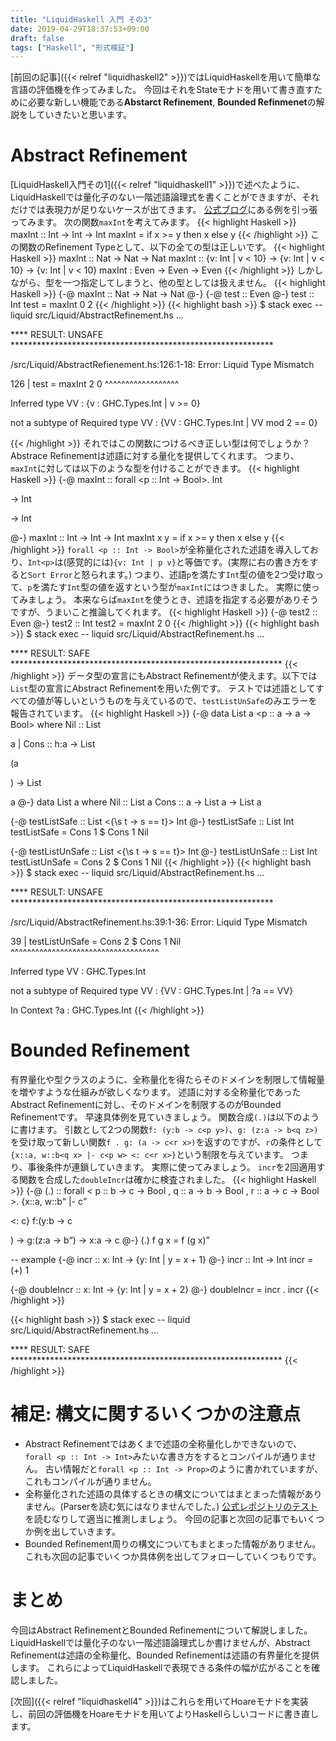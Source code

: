 ```yaml
---
title: "LiquidHaskell 入門 その3"
date: 2019-04-29T18:37:53+09:00
draft: false
tags: ["Haskell", "形式検証"]
---
```


[前回の記事]({{< relref "liquidhaskell2" >}})ではLiquidHaskellを用いて簡単な言語の評価機を作ってみました。
今回はそれをStateモナドを用いて書き直すために必要な新しい機能である**Abstarct Refinement**, **Bounded Refinmenet**の解説をしていきたいと思います。

<!--more-->

# Abstract Refinement
[LiquidHaskell入門その1]({{< relref "liquidhaskell1" >}})で述べたように、LiquidHaskellでは量化子のない一階述語論理式を書くことができますが、それだけでは表現力が足りないケースが出てきます。
[公式ブログ](https://ucsd-progsys.github.io/liquidhaskell-blog/2013/06/03/abstracting-over-refinements.lhs/)にある例を引っ張ってみます。
次の関数```maxInt```を考えてみます。
{{< highlight Haskell >}}
maxInt :: Int -> Int -> Int
maxInt = if x >= y then x else y
{{< /highlight >}}
この関数のRefinement Typeとして、以下の全ての型は正しいです。
{{< highlight Haskell >}}
maxInt :: Nat -> Nat -> Nat
maxInt :: {v: Int | v < 10} -> {v: Int | v < 10} -> {v: Int | v < 10}
maxInt : Even -> Even -> Even
{{< /highlight >}}
しかしながら、型を一つ指定してしまうと、他の型としては扱えません。
{{< highlight Haskell >}}
{-@ maxInt :: Nat -> Nat -> Nat @-}
{-@ test :: Even @-}
test :: Int
test = maxInt 0 2
{{< /highlight >}}
{{< highlight bash >}}
$ stack exec -- liquid src/Liquid/AbstractRefinement.hs
...

**** RESULT: UNSAFE ************************************************************

/src/Liquid/AbstractRefienement.hs:126:1-18: Error: Liquid Type Mismatch

 126 | test = maxInt 2 0
       ^^^^^^^^^^^^^^^^^^

   Inferred type
     VV : {v : GHC.Types.Int | v >= 0}

   not a subtype of Required type
     VV : {VV : GHC.Types.Int | VV mod 2 == 0}

{{< /highlight >}}
それではこの関数につけるべき正しい型は何でしょうか？
Abstrace Refinementは述語に対する量化を提供してくれます。
つまり、```maxInt```に対しては以下のような型を付けることができます。
{{< highlight Haskell >}}
{-@ maxInt :: forall <p :: Int -> Bool>. Int<p> -> Int<p> -> Int<p> @-}
maxInt :: Int -> Int -> Int
maxInt x y = if x >= y then x else y
{{< /highlight >}}
```forall <p :: Int -> Bool>```が全称量化された述語を導入しており、```Int<p>```は(感覚的には)```{v: Int | p v}```と等価です。(実際に右の書き方をすると```Sort Error```と怒られます。)
つまり、述語```p```を満たす```Int```型の値を2つ受け取って、```p```を満たす```Int```型の値を返すという型が```maxInt```にはつきました。
実際に使ってみましょう。
本来ならば```maxInt```を使うとき、述語を指定する必要がありそうですが、うまいこと推論してくれます。
{{< highlight Haskell >}}
{-@ test2 :: Even @-}
test2 :: Int
test2 = maxInt 2 0
{{< /highlight >}}
{{< highlight bash >}}
$ stack exec -- liquid src/Liquid/AbstractRefinement.hs
...

**** RESULT: SAFE **************************************************************
{{< /highlight >}}
データ型の宣言にもAbstract Refinementが使えます。以下では```List```型の宣言にAbstract Refinementを用いた例です。
テストでは述語としてすべての値が等しいというものを与えているので、```testListUnSafe```のみエラーを報告されています。
{{< highlight Haskell >}}
{-@ 
data List a <p :: a -> a -> Bool> where
    Nil :: List <p> a
  | Cons :: h:a -> List <p> (a<p h>) -> List <p> a
@-}
data List a where
  Nil :: List a
  Cons :: a -> List a -> List a

{-@ testListSafe :: List <{\s t -> s == t}> Int @-}
testListSafe :: List Int
testListSafe = Cons 1 $ Cons 1 Nil

{-@ testListUnSafe :: List <{\s t -> s == t}> Int @-}
testListUnSafe :: List Int
testListUnSafe = Cons 2 $ Cons 1 Nil
{{< /highlight >}}
{{< highlight bash >}}
$ stack exec -- liquid src/Liquid/AbstractRefinement.hs
...

**** RESULT: UNSAFE ************************************************************


 /src/Liquid/AbstractRefinement.hs:39:1-36: Error: Liquid Type Mismatch

 39 | testListUnSafe = Cons 2 $ Cons 1 Nil
      ^^^^^^^^^^^^^^^^^^^^^^^^^^^^^^^^^^^^

   Inferred type
     VV : GHC.Types.Int

   not a subtype of Required type
     VV : {VV : GHC.Types.Int | ?a == VV}

   In Context
     ?a : GHC.Types.Int
{{< /highlight >}}

# Bounded Refinement
有界量化や型クラスのように、全称量化を得たらそのドメインを制限して情報量を増やすような仕組みが欲しくなります。
述語に対する全称量化であったAbstract Refinementに対し、そのドメインを制限するのがBounded Refinementです。
早速具体例を見ていきましょう。
関数合成```(.)```は以下のように書けます。
引数として2つの関数```f: (y:b -> c<p y>)```、```g: (z:a -> b<q z>)```を受け取って新しい関数```f . g: (a -> c<r x>)```を返すのですが、```r```の条件として```{x::a, w::b<q x> |- c<p w> <: c<r x>}```という制限を与えています。
つまり、事後条件が連鎖していきます。
実際に使ってみましょう。
```incr```を2回適用する関数を合成した```doubleIncr```は確かに検査されました。
{{< highlight Haskell >}}
{-@
(.) :: forall < p :: b -> c -> Bool
              , q :: a -> b -> Bool
              , r :: a -> c -> Bool
              >.
       {x::a, w::b<q x> |- c<p w> <: c<r x>}
       f:(y:b -> c<p y>)
    -> g:(z:a -> b<q z>)
    -> x:a -> c<r x>
@-}
(.) f g x = f (g x)

-- example
{-@ incr :: x: Int -> {y: Int | y = x + 1} @-}
incr :: Int -> Int
incr = (+) 1

{-@ doubleIncr :: x: Int -> {y: Int | y = x + 2} @-}
doubleIncr = incr . incr
{{< /highlight >}}

{{< highlight bash >}}
$ stack exec -- liquid src/Liquid/AbstractRefinement.hs
...

**** RESULT: SAFE **************************************************************
{{< /highlight >}}

# 補足: 構文に関するいくつかの注意点
* Abstract Refinementではあくまで述語の全称量化しかできないので、```forall <p :: Int -> Int>```みたいな書き方をするとコンパイルが通りません。
古い情報だと```forall <p :: Int -> Prop>```のように書かれていますが、これもコンパイルが通りません。
* 全称量化された述語の具体するときの構文についてはまとまった情報がありません。(Parserを読む気にはなりませんでした。)
[公式レポジトリのテスト](https://github.com/ucsd-progsys/liquidhaskell/tree/develop/tests)を読むなりして適当に推測しましょう。
今回の記事と次回の記事でもいくつか例を出していきます。
* Bounded Refinement周りの構文についてもまとまった情報がありません。これも次回の記事でいくつか具体例を出してフォローしていくつもりです。

# まとめ
今回はAbstract RefinementとBounded Refinementについて解説しました。
LiquidHaskellでは量化子のない一階述語論理式しか書けませんが、Abstract Refinementは述語の全称量化、Bounded Refinementは述語の有界量化を提供します。
これらによってLiquidHaskellで表現できる条件の幅が広がることを確認しました。

[次回]({{< relref "liquidhaskell4" >}})はこれらを用いてHoareモナドを実装し、前回の評価機をHoareモナドを用いてよりHaskellらしいコードに書き直します。
